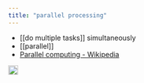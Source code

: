 ```yaml
---
title: "parallel processing"
---
```


- [[do multiple tasks]] simultaneously
- [[parallel]]
- [Parallel computing - Wikipedia](https://en.wikipedia.org/wiki/Parallel_computing)

<img src='https://scrapbox.io/api/pages/nishio/en/icon' alt='en.icon' height="19.5"/>